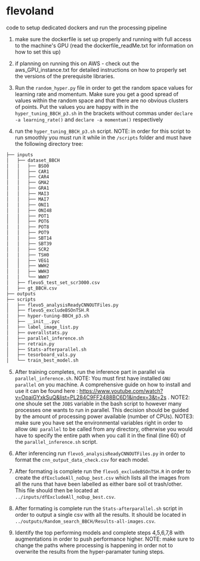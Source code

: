 # flevoland
code to setup dedicated dockers and run the processing pipeline

1. make sure the dockerfile is set up properly and running with full access to the machine's GPU (read the dockerfile_readMe.txt for information on how to set this up)

2. if planning on running this on AWS - check out the aws_GPU_instance.txt for detailed instructions on how to properly set the versions of the prerequisite libraries.

3. Run the `random_hyper.py` file in order to get the random space values for learning rate and momentum. Make sure you get a good spread of values within the random space and that there are no obvious clusters of points. Put the values you are happy with in the `hyper_tuning_BBCH_p3.sh` in the brackets without commas under `declare -a learning_rate()` and `declare -a momentum()` respectively

4. run the `hyper_tuning_BBCH_p3.sh` script. NOTE: in order for this script to run smoothly you must run it while in the `/scripts` folder and must have the following directory tree:


```bash
├── inputs
│   ├── dataset_BBCH
│   │   ├── BSO0
│   │   ├── CAR1
│   │   ├── CAR4 
│   │   ├── GMA2
│   │   ├── GRA1
│   │   ├── MAI3
│   │   ├── MAI7
│   │   ├── ONI1
│   │   ├── ONI48
│   │   ├── POT1
│   │   ├── POT6
│   │   ├── POT8
│   │   ├── POT9
│   │   ├── SBT14
│   │   ├── SBT39
│   │   ├── SCR2
│   │   ├── TSH0
│   │   ├── VEG1
│   │   ├── WWH2
│   │   ├── WWH3
│   │   └── WWH7
│   ├── flevo5_test_set_scr3000.csv
│   ├── gt_BBCH.csv
├── outputs
├── scripts
│   ├── flevo5_analysisReadyCNNOUTFiles.py
│   ├── flevo5_excludeBSOnTSH.R
│   ├── hyper-tuning-BBCH_p3.sh
│   ├── __init__.pyc
│   ├── label_image_list.py
│   ├── overallstats.py
│   ├── parallel_inference.sh
│   ├── retrain.py
│   ├── Stats-afterparallel.sh
│   ├── tesorboard_vals.py
│   └── train_best_model.sh
```

5. After training completes, run the inference part in parallel via `parallel_inference.sh`. NOTE: You must first have installed `GNU parallel` on you machine. A comprehensive guide on how to install and use it can be found here : https://www.youtube.com/watch?v=OpaiGYxkSuQ&list=PL284C9FF2488BC6D1&index=3&t=2s . NOTE2: one shoule set the `JOBS` variable in the bash script to however many processes one wants to run in parallel. This decision should be guided by the amount of processing power available (number of CPUs). NOTE3: make sure you have set the environmental variables right in order to allow `GNU parallel` to be called from any directory, otherwise you would have to specify the entire path when you call it in the final (line 60) of the `parallel_inference.sh` script.

6. After inferencing run `flevo5_analysisReadyCNNOUTFiles.py` in order to format the `cnn_output_data_check.csv` for each model. 

7. After formating is complete run the `flevo5_excludeBSOnTSH.R` in order to create the `dfExcludeAll_noDup_best.csv` which lists all the images from all the runs that have been labelled as either bare soil ot trash/other. This file should then be located at `../inputs/dfExcludeAll_noDup_best.csv`.

8. After formating is complete run the `Stats-afterparallel.sh` script in order to output a single csv with all the results. It should be located in `../outputs/Random_search_BBCH/Results-all-images.csv`.

9. Identify the top performing models and complete steps 4,5,6,7,8 with augmentations in order to push performance higher. NOTE: make sure to change the paths where processing is happening in order not to overwrite the results from the hyper-paramater tuning steps.
